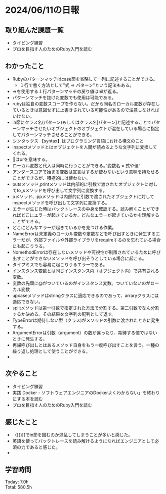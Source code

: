 # 2024/06/11の日報
## 取り組んだ課題一覧
* タイピング練習
*  プロを目指す人のためのRuby入門を読む
## わかったこと
* Rubyのパターンマッチはcase節を省略して一列に記述することができる。
  *  １行で書く方法として"式 => パターン"という記法もある。
*  =>を使用する１行パターンマッチの戻り値はnilが返る。
* パターンマッチを抜けた変数でも使用は可能である。
* rubyは独自の変数スコープを作らない。だから同名のローカル変数が存在しているときは意図せずに上書きされている可能性があるので注意しなければいけない。
* in節にクラス名(パターン)もしくはクラス名[パターン]と記述することでパターンマッチさせたいオブジェクトのオブジェクトが混在している場合に指定してパターンマッチさせることができる。
* シンタックス 【syntax】はプログラミング言語における構文のこと
* inspectメソッドとはオブジェクトを人間が読めるような文字列に変換してくれる。
* ||はorを意味する。
* ローカル変数と代入は同時に行うことができる。”変数名 = 式や値”
* アンダースコアで始まる変数は宣言はするが使わないという意味を持たせることができるが、積極的には使わない。
* putsメソッド,printメソッドは内部的に引数で渡されたオブジェクトに対してto_sメソッドを呼び出して文字列に変換する。
* pメソッド、ppメソッドは内部的に引数で渡されたオブジェクトに対してinspectメソッドを呼び出して文字列に変換する。
* エラーが生じた時はバックトレースの中身を確認する。読み解くことができればどこにエラーが起きているか、どんなエラーが起きているかを理解することができる。
 * どこにどんなエラーが起きているかを見つける作業。
* NameErrorは未定義のローカル変数や定数などを呼び出すときに発生するエラーだが、外部ファイルや外部ライブラリをrequireするのを忘れている場合にも起こりうる。
* NomethodErrorは存在しないメソッドや可視性が制限されているために呼び出すことができないメソッドを呼び出そうとしている場合に起こる。
 *  タイプミスでも容易に起こりうるエラーである。
* インスタンス変数とは同じインスタンス内（オブジェクト内）で共有される変数。
 * 変数の先頭に@がついているのがインスタンス変数。ついていないのがローカル変数
* upcaseメソッドはstringクラスに適応できるのであって、arraryクラスには適応できない。
* splitメソッドは第一引数で指定された方法で分割する。第二引数でなん分割するか決める。その結果を文字列の配列として返す。
* TypeErrorは期待しない型（クラス)がメソッドの引数に渡されたときに発生する。
* ArgumentErrorは引数（argument）の数が違ったり、期待する値ではないときに発生する。
* 再帰呼び出しとはあるメソッド自身をもう一度呼び出すことを言う。一種の繰り返し処理として使うことができる。
*         
## 次やること

* タイピング練習
*  実践 Docker - ソフトウェアエンジニアのDockerよくわからない」を終わりにする本を読む
* プロを目指す人のためのRuby入門を読む
## 感じたこと
* （){}[]でin節を囲むのか混乱してしまうことが多いと感じた。
* 英語を使ってバックトレースを読み解けるようになればエンジニアとして必須の力であると感じた。
* 
## 学習時間
Today: 7.0h<br>
Total: 580.5h
